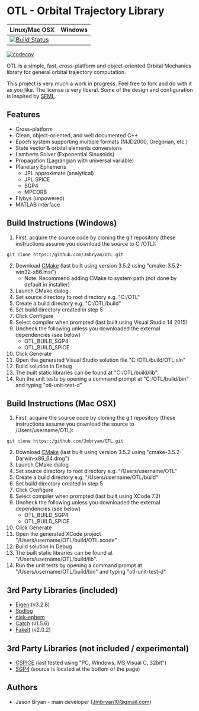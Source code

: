 OTL - Orbital Trajectory Library
================================
| Linux/Mac OSX                   | Windows |
| ------------------------------- | ------- |
| [![Build Status][master]][repo] |         |
[![codecov](https://codecov.io/gh/Jmbryan/OTL/branch/master/graph/badge.svg)](https://codecov.io/gh/Jmbryan/OTL)

[master]: https://travis-ci.org/Jmbryan/OTL.svg?branch=master
[repo]: https://travis-ci.org/Jmbryan/OTL

OTL is a simple, fast, cross-platform and object-oriented Orbital Mechanics library for general orbital trajectory computation.

This project is very much a work in progress. Feel free to fork and do with it as you like. The license is very liberal. Some of the design and configuration is inspired by [SFML](http://www.sfml-dev.org/).

Features
--------
- Cross-platform
- Clean, object-oriented, and well documented C++
- Epoch system supporting multiple formats (MJD2000, Gregorian, etc.)
- State vector & orbital elements conversions
- Lamberts Solver (Exponential Sinusoids)
- Propagation (Lagrangian with universal variable)
- Planetary Ephemeris
   - JPL approximate (analytical)
   - JPL SPICE
   - SGP4
   - MPCORB
- Flybys (unpowered)
- MATLAB interface

Build Instructions (Windows)
----------------------------
1. First, acquire the source code by cloning the git repository (these instructions assume you download the source to C:/OTL):
```
git clone https::/github.com/Jmbryan/OTL.git
```
2. Download [CMake](https://cmake.org/download/) (last built using version 3.5.2 using "cmake-3.5.2-win32-x86.msi")
    - Note: Recommend adding CMake to system path (not done by default in installer)
3. Launch CMake dialog
4. Set source directory to root directory e.g. "C:/OTL"
5. Create a build directory e.g. "C:/OTL/build"
6. Set build directory created in step 5
7. Click Configure
8. Select compiler when prompted (last built using Visual Studio 14 2015)
9. Uncheck the following unless you downloaded the external dependencies (see below)
      - OTL_BUILD_SGP4
      - OTL_BUILD_SPICE
10. Click Generate
11. Open the generated Visual Studio solution file "C:/OTL/build/OTL.sln"
12. Build solution in Debug
13. The built static libraries can be found at "C:/OTL/build/lib".
14. Run the unit tests by opening a command prompt at "C:/OTL/build/bin" and typing "otl-unit-test-d"

Build Instructions (Mac OSX)
----------------------------

1. First, acquire the source code by cloning the git repository (these instructions assume you download the source to /Users/username/OTL):
```
git clone https::/github.com/Jmbryan/OTL.git
```
2. Download [CMake](https://cmake.org/download/) (last built using version 3.5.2 using "cmake-3.5.2-Darwin-x86_64.dmg")
3. Launch CMake dialog
4. Set source directory to root directory e.g. "/Users/username/OTL"
5. Create a build directory e.g. "/Users/username/OTL/build"
6. Set build directory created in step 5
7. Click Configure
8. Select compiler when prompted (last built using XCode 7.3)
9. Uncheck the following unless you downloaded the external dependencies (see below)
      - OTL_BUILD_SGP4
      - OTL_BUILD_SPICE
10. Click Generate
11. Open the generated XCode project "/Users/username/OTL/build/OTL.xcode"
12. Build solution in Debug
13. The built static libraries can be found at "/Users/username/OTL/build/lib".
14. Run the unit tests by opening a command prompt at "/Users/username/OTL/build/bin" and typing "otl-unit-test-d"

3rd Party Libraries (included)
------------------------------
- [Eigen](http://eigen.tuxfamily.org/) (v3.2.8)
- [Spdlog](https://github.com/gabime/spdlog)
- [niek-ephem](https://www.openhub.net/p/niek-ephem)
- [Catch](https://github.com/philsquared/Catch) (v1.5.6)
- [FakeIt](https://github.com/eranpeer/FakeIt) (v2.0.2)

3rd Party Libraries (not included / experimental)
-------------------------------------------------
- [CSPICE](https://naif.jpl.nasa.gov/naif/toolkit_C.html) (last tested using "PC, Windows, MS Visual C, 32bit")
- [SGP4](https://www.danrw.com/sgp4/) (source is located at the bottom of the page)

Authors
-------
- Jason Bryan - main developer (Jmbryan10@gmail.com)
